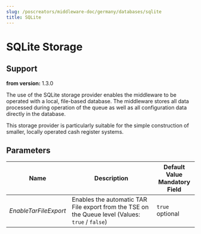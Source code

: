 ```yaml
---
slug: /poscreators/middleware-doc/germany/databases/sqlite
title: SQLite
---
```


# SQLite Storage

## Support

**from version:** 1.3.0

The use of the SQLite storage provider enables the middleware to be operated with a local, file-based database. The middleware stores all data processed during operation of the queue as well as all configuration data directly in the database.

This storage provider is particularly suitable for the simple construction of smaller, locally operated cash register systems.

## Parameters
| Name                  | Description                                                                                      | **Default Value**<br />**Mandatory Field** |
| --------------------- | ------------------------------------------------------------------------------------------------ | ------------------------------------------ |
| _EnableTarFileExport_ | Enables the automatic TAR File export from the TSE on the Queue level (Values: `true` / `false`) | `true` <br> optional                       |
